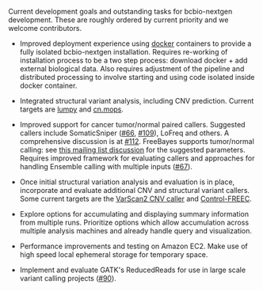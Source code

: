 Current development goals and outstanding tasks for bcbio-nextgen development.
These are roughly ordered by current priority and we welcome contributors.

- Improved deployment experience using [docker][docker] containers to provide a
  fully isolated bcbio-nextgen installation. Requires re-working of installation
  process to be a two step process: download docker + add external biological
  data.  Also requires adjustment of the pipeline and distributed processing to
  involve starting and using code isolated inside docker container.

[docker]: http://www.docker.io/

- Integrated structural variant analysis, including CNV prediction. Current
  targets are [lumpy][lumpy] and [cn.mops][cn.mops].

[cn.mops]: http://www.bioconductor.org/packages/release/bioc/html/cn.mops.html
[lumpy]: https://github.com/arq5x/lumpy-sv

- Improved support for cancer tumor/normal paired callers. Suggested callers
  include SomaticSniper ([#66][66], [#109][109]), LoFreq and others. A
  comprehensive discussion is at [#112][112]. FreeBayes supports tumor/normal
  calling: see [this mailing list discussion][fb-somatic] for the suggested
  parameters.  Requires improved framework for evaluating callers and approaches
  for handling Ensemble calling with multiple inputs ([#67][67]).

[66]: https://github.com/chapmanb/bcbio-nextgen/issues/66
[67]: https://github.com/chapmanb/bcbio-nextgen/issues/67
[109]: https://github.com/chapmanb/bcbio-nextgen/issues/109
[112]: https://github.com/chapmanb/bcbio-nextgen/issues/112
[fb-somatic]: https://groups.google.com/d/msg/freebayes/beLYRuHMkQE/RwFMniDmBYoJ

- Once initial structural variation analysis and evaluation is in place,
  incorporate and evaluate additional CNV and structural variant callers. Some
  current targets are the [VarScan2 CNV caller][vs2] and [Control-FREEC][cfc].

[cfc]: http://bioinfo-out.curie.fr/projects/freec/
[vs2]: http://varscan.sourceforge.net/copy-number-calling.html

- Explore options for accumulating and displaying summary information from
  multiple runs. Prioritize options which allow accumulation across multiple
  analysis machines and already handle query and visualization.

- Performance improvements and testing on Amazon EC2. Make use of high speed
  local ephemeral storage for temporary space.

- Implement and evaluate GATK's ReducedReads for use in large scale variant
  calling projects ([#90][90]).

[90]: https://github.com/chapmanb/bcbio-nextgen/issues/90

